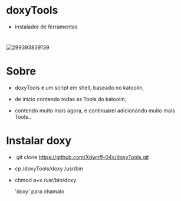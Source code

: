 
# doxyTools

-  instalador de ferramentas

#

 ![299393839139](https://cloud.githubusercontent.com/assets/25424970/23926367/938b47e2-08f2-11e7-8b7b-1d333010e662.png)

# Sobre

- doxyTools e um script em shell, baseado no katoolin,
- de inicio contendo todas as Tools do katoolin,

- contendo muito mais agora, e continuarei adicionando muito mais Tools..

# Instalar doxy

-   git clone https://github.com/Xdwnff-04x/doxyTools.git

-   cp /doxyTools/doxy /usr/bin

-   chmod a+x /usr/bin/doxy


      'doxy' para chamalo
